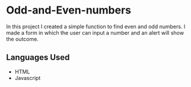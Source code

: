 # Odd-and-Even-numbers

In this project I created a simple function to find even and odd numbers. I made a form in which the user can input a number and an alert will show the outcome.

## Languages Used

- HTML
- Javascript
